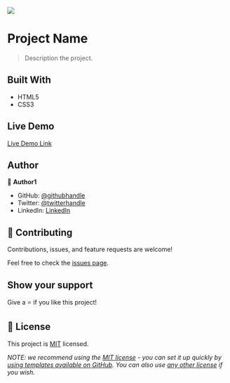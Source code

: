 ![](https://img.shields.io/badge/Microverse-blueviolet)

# Project Name

> Description the project.


## Built With

- HTML5
- CSS3

## Live Demo

[Live Demo Link](https://livedemo.com)


## Author

👤 **Author1**

- GitHub: [@githubhandle](https://github.com/codewithed)
- Twitter: [@twitterhandle](https://twitter.com/meet__ed)
- LinkedIn: [LinkedIn](https://linkedin.com/in/https://www.linkedin.com/in/edmund-yaw-debrah-054461235/)

## 🤝 Contributing

Contributions, issues, and feature requests are welcome!

Feel free to check the [issues page](../../issues/).

## Show your support

Give a ⭐️ if you like this project!


## 📝 License

This project is [MIT](./LICENSE) licensed.

_NOTE: we recommend using the [MIT license](https://choosealicense.com/licenses/mit/) - you can set it up quickly by [using templates available on GitHub](https://docs.github.com/en/communities/setting-up-your-project-for-healthy-contributions/adding-a-license-to-a-repository). You can also use [any other license](https://choosealicense.com/licenses/) if you wish._
